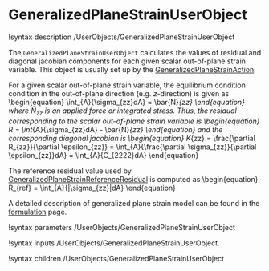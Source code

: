 # GeneralizedPlaneStrainUserObject

!syntax description /UserObjects/GeneralizedPlaneStrainUserObject

The `GeneralizedPlaneStrainUserObject` calculates the values of residual and diagonal jacobian components for each given scalar out-of-plane strain variable. This object is usually set up by the [GeneralizedPlaneStrainAction](/GeneralizedPlaneStrain/index.md).

For a given scalar out-of-plane strain variable, the equilibrium condition condition in the out-of-plane direction (e.g. $z$-direction) is given as
\begin{equation}
	\int_{A}{\sigma_{zz}dA} = \bar{N}_{zz}
\end{equation}
where $\bar{N}_{zz}$ is an applied force or integrated stress.  Thus, the residual corresponding to the scalar out-of-plane strain variable is
\begin{equation}
	R = \int_{A}{\sigma_{zz}dA} - \bar{N}_{zz}
\end{equation}
and the corresponding diagonal jacobian is
\begin{equation}
	K_{zz} = \frac{\partial R_{zz}}{\partial \epsilon_{zz}} = \int_{A}{\frac{\partial \sigma_{zz}}{\partial \epsilon_{zz}}dA} = \int_{A}{C_{2222}dA}
\end{equation}

The reference residual value used by [GeneralizedPlaneStrainReferenceResidual](/AuxScalarKernels/GeneralizedPlaneStrainReferenceResidual.md) is computed as
\begin{equation}
	R_{ref} = \int_{A}{|\sigma_{zz}|dA}
\end{equation}

A detailed description of generalized plane strain model can be found in the [formulation](tensor_mechanics/generalized_plane_strain.md) page.

!syntax parameters /UserObjects/GeneralizedPlaneStrainUserObject

!syntax inputs /UserObjects/GeneralizedPlaneStrainUserObject

!syntax children /UserObjects/GeneralizedPlaneStrainUserObject
